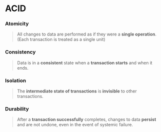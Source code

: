 # ACID

### Atomicity

> All changes to data are performed as if they were a **single operation**. (Each transaction is treated as a single unit)
> 

### Consistency

> Data is in a **consistent** state when a **transaction starts** and when it ends.
> 

### Isolation

> The **intermediate state of transactions** is **invisible** to other transactions.
> 

### Durability

> After a **transaction successfully** completes, changes to data **persist** and are not undone, even in the event of systemic failure.
>